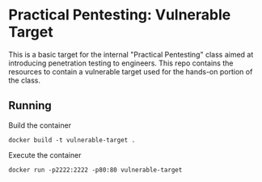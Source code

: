 # Practical Pentesting: Vulnerable Target

This is a basic target for the internal "Practical Pentesting" class aimed at introducing penetration testing to engineers. This repo contains
the resources to contain a vulnerable target used for the hands-on portion of the class.

## Running

Build the container

```
docker build -t vulnerable-target .
```

Execute the container

```
docker run -p2222:2222 -p80:80 vulnerable-target
```

